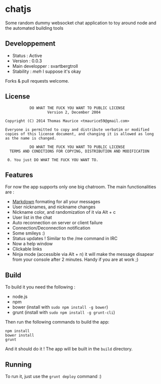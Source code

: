 # chatjs
Some random dummy websocket chat application to toy around node and the automated building tools

## Developpement

 * Status : Active
 * Version : 0.0.3
 * Main developper : svartbergtroll
 * Stability : *meh* I suppose it's okay

Forks & pull requests welcome.

## License
               DO WHAT THE FUCK YOU WANT TO PUBLIC LICENSE
                       Version 2, December 2004
     
    Copyright (C) 2014 Thomas Maurice <tmaurice59@gmail.com>
    
    Everyone is permitted to copy and distribute verbatim or modified
    copies of this license document, and changing it is allowed as long
    as the name is changed.
     
               DO WHAT THE FUCK YOU WANT TO PUBLIC LICENSE
      TERMS AND CONDITIONS FOR COPYING, DISTRIBUTION AND MODIFICATION
     
     0. You just DO WHAT THE FUCK YOU WANT TO.

## Features
For now the app supports only one big chatroom. The main functionalities are :

 * [Markdown](http://daringfireball.net/projects/markdown/) formating for all your messages
 * User nicknames, and nickname changes
 * Nickname color, and randomization of it via Alt + c
 * User list in the chat
 * Auto reconnection on server or client failure
 * Connection/Deconnection notification
 * Some smileys :)
 * Status updates ! Similar to the /me command in IRC
 * Now a help window
 * Clickable links
 * Ninja mode (accessible via Alt + n) it will make the message disapear from your console after 2 minutes. Handy if you are at work ;)

## Build
To build it you need the following :

 * node.js
 * npm
 * bower (install with `sudo npm install -g bower`)
 * grunt (install with `sudo npm install -g grunt-cli`)

Then run the following commands to build the app:

    npm install
    bower install
    grunt

And it should do it ! The app will be built in the `build` directory.

## Running
To run it, just use the `grunt deploy` command :)
